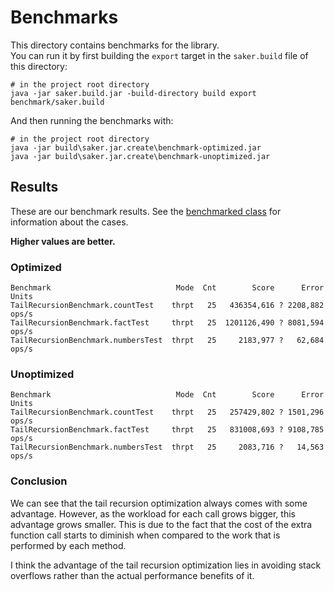 # Benchmarks

This directory contains benchmarks for the library. \
You can run it by first building the `export` target in the `saker.build` file of this directory:

```plaintext
# in the project root directory
java -jar saker.build.jar -build-directory build export benchmark/saker.build
```

And then running the benchmarks with:

```plaintext
# in the project root directory
java -jar build\saker.jar.create\benchmark-optimized.jar
java -jar build\saker.jar.create\benchmark-unoptimized.jar
```

## Results

These are our benchmark results. See the [benchmarked class](src/benchmark/sipka/jvm/tailrec/TailRecursionBenchmark.java) for information about the cases.

**Higher values are better.**

### Optimized

```plaintext
Benchmark                            Mode  Cnt        Score      Error  Units
TailRecursionBenchmark.countTest    thrpt   25   436354,616 ? 2208,882  ops/s
TailRecursionBenchmark.factTest     thrpt   25  1201126,490 ? 8081,594  ops/s
TailRecursionBenchmark.numbersTest  thrpt   25     2183,977 ?   62,684  ops/s
```

### Unoptimized

```plaintext
Benchmark                            Mode  Cnt        Score      Error  Units
TailRecursionBenchmark.countTest    thrpt   25   257429,802 ? 1501,296  ops/s
TailRecursionBenchmark.factTest     thrpt   25   831008,693 ? 9108,785  ops/s
TailRecursionBenchmark.numbersTest  thrpt   25     2083,716 ?   14,563  ops/s
```

### Conclusion

We can see that the tail recursion optimization always comes with some advantage. However, as the workload for each call grows bigger, this advantage grows smaller. This is due to the fact that the cost of the extra function call starts to diminish when compared to the work that is performed by each method.

I think the advantage of the tail recursion optimization lies in avoiding stack overflows rather than the actual performance benefits of it.
